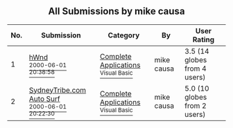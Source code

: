 ﻿<div align="center">

## All Submissions by mike causa

</div>

No.  | Submission | Category | By   | User Rating
---- | ---------- | -------- | ---- | -----------
1 | [hWnd<br /><sup>2000-06-01 20:38:58</sup>](https://github.com/Planet-Source-Code/mike-causa-hwnd__1-8518) | [Complete Applications<br /><sup>Visual Basic</sup>](../ByCategory/complete-applications__1-27.md) | mike causa | 3.5 (14 globes from 4 users)
2 | [SydneyTribe\.com Auto Surf<br /><sup>2000-06-01 20:22:30</sup>](https://github.com/Planet-Source-Code/mike-causa-sydneytribe-com-auto-surf__1-8517) | [Complete Applications<br /><sup>Visual Basic</sup>](../ByCategory/complete-applications__1-27.md) | mike causa | 5.0 (10 globes from 2 users)
